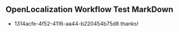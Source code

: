 ## OpenLocalization Workflow Test MarkDown
* 1314acfe-4f52-4116-aa44-b220454b75d8 
thanks!<!--HONumber=Mar16_HO4-->
